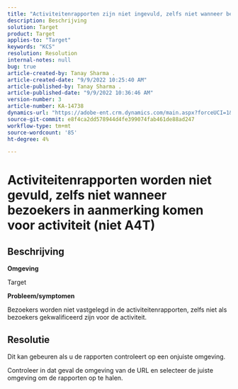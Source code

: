 ```yaml
---
title: "Activiteitenrapporten zijn niet ingevuld, zelfs niet wanneer bezoekers in aanmerking komen voor een juiste activiteit (niet A4T)"
description: Beschrijving
solution: Target
product: Target
applies-to: "Target"
keywords: "KCS"
resolution: Resolution
internal-notes: null
bug: true
article-created-by: Tanay Sharma .
article-created-date: "9/9/2022 10:25:40 AM"
article-published-by: Tanay Sharma .
article-published-date: "9/9/2022 10:36:46 AM"
version-number: 3
article-number: KA-14738
dynamics-url: "https://adobe-ent.crm.dynamics.com/main.aspx?forceUCI=1&pagetype=entityrecord&etn=knowledgearticle&id=20c1b4bc-2930-ed11-9db1-002248086735"
source-git-commit: e8f4ca2dd578944d4fe399074fab461de88ad247
workflow-type: tm+mt
source-wordcount: '85'
ht-degree: 4%

---
```


# Activiteitenrapporten worden niet gevuld, zelfs niet wanneer bezoekers in aanmerking komen voor activiteit (niet A4T)

## Beschrijving


<b>Omgeving</b>

Target



<b>Probleem/symptomen</b>

Bezoekers worden niet vastgelegd in de activiteitenrapporten, zelfs niet als bezoekers gekwalificeerd zijn voor de activiteit.


## Resolutie


Dit kan gebeuren als u de rapporten controleert op een onjuiste omgeving.



Controleer in dat geval de omgeving van de URL en selecteer de juiste omgeving om de rapporten op te halen.
